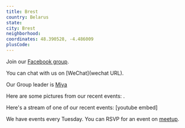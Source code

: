 ```yaml
---
title: Brest
country: Belarus
state: 
city: Brest
neighborhood: 
coordinates: 48.390528, -4.486009
plusCode:
---
```

Join our [Facebook group](https://www.facebook.com/groups/free.code.camp.brest).

You can chat with us on [WeChat](wechat URL).

Our Group leader is [Miya](freecodecamp.org/miya)

Here are some pictures from our recent events:
![]().

Here's a stream of one of our recent events:
[youtube embed]

We have events every Tuesday. You can RSVP for an event on [meetup](meetupurl).
